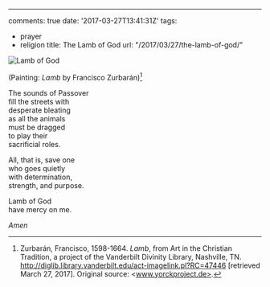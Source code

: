 ---
comments: true
date: '2017-03-27T13:41:31Z'
tags:
- prayer
- religion
title: The Lamb of God
url: "/2017/03/27/the-lamb-of-god/"

![Lamb of God](/img/2017/lamb.jpg)

(Painting: *Lamb* by Francisco Zurbarán)[^1]

The sounds of Passover  
fill the streets with  
desperate bleating  
as all the animals   
must be dragged  
to play their  
sacrificial roles.

All, that is, save one  
who goes quietly  
with determination,  
strength, and purpose.

Lamb of God  
have mercy on me.

*Amen*

[^1]: Zurbarán, Francisco, 1598-1664. *Lamb*, from Art in the Christian Tradition, a project of the Vanderbilt Divinity Library, Nashville, TN. <http://diglib.library.vanderbilt.edu/act-imagelink.pl?RC=47446> [retrieved March 27, 2017]. Original source: <www.yorckproject.de>.
